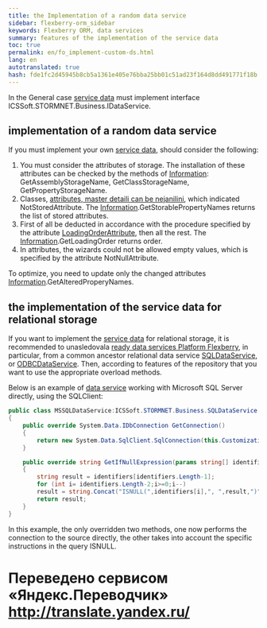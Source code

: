 ```yaml
--- 
title: the Implementation of a random data service 
sidebar: flexberry-orm_sidebar 
keywords: Flexberry ORM, data services 
summary: features of the implementation of the service data 
toc: true 
permalink: en/fo_implement-custom-ds.html 
lang: en 
autotranslated: true 
hash: fde1fc2d45945b8cb5a1361e405e76bba25bb01c51ad23f164d8dd491771f18b 
--- 
```


In the General case [service data](fo_data-service.html) must implement interface ICSSoft.STORMNET.Business.IDataService. 

## implementation of a random data service 

If you must implement your own [service data](fo_data-service.html), should consider the following: 

1. You must consider the attributes of storage. The installation of these attributes can be checked by the methods of [Information](fo_methods-class-information.html): GetAssemblyStorageName, GetClassStorageName, GetPropertyStorageName. 
2. Classes, [attributes, master detaili can be nejanilini](fo_not-stored-attributes.html), which indicated NotStoredAttribute. The [Information](fo_methods-class-information.html).GetStorablePropertyNames returns the list of stored attributes. 
3. First of all be deducted in accordance with the procedure specified by the attribute [LoadingOrderAttribute](fo_order-loading-property.html), then all the rest. The [Information](fo_methods-class-information.html).GetLoadingOrder returns order. 
4. In attributes, the wizards could not be allowed empty values, which is specified by the attribute NotNullAttribute. 

To optimize, you need to update only the changed attributes [Information](fo_methods-class-information.html).GetAlteredProperyNames. 

## the implementation of the service data for relational storage 

If you want to implement the [service data](fo_data-service.html) for relational storage, it is recommended to unasledovala [ready data services Platform Flexberry](fo_standard-data-services.html), in particular, from a common ancestor relational data service [SQLDataService](fo_sql-data-service.html), or [ODBCDataService](fo_odbc-data-service.html). Then, according to features of the repository that you want to use the appropriate overload methods. 

Below is an example of [data service](fo_data-service.html) working with Microsoft SQL Server directly, using the SQLClient: 

``` csharp
public class MSSQLDataService:ICSSoft.STORMNET.Business.SQLDataService
{
    public override System.Data.IDbConnection GetConnection()
    {
        return new System.Data.SqlClient.SqlConnection(this.CustomizationString);
    }

    public override string GetIfNullExpression(params string[] identifiers)
    {
        string result = identifiers[identifiers.Length-1];
        for (int i= identifiers.Length-2;i>=0;i--)
        result = string.Concat("ISNULL(",identifiers[i],", ",result,")");
        return result;
    } 
}
``` 

In this example, the only overridden two methods, one now performs the connection to the source directly, the other takes into account the specific instructions in the query ISNULL. 



 # Переведено сервисом «Яндекс.Переводчик» http://translate.yandex.ru/